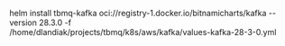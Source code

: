 helm install tbmq-kafka oci://registry-1.docker.io/bitnamicharts/kafka --version 28.3.0 -f \
/home/dlandiak/projects/tbmq/k8s/aws/kafka/values-kafka-28-3-0.yml


